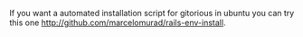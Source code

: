 If you want a automated installation script for gitorious in ubuntu you can try this one http://github.com/marcelomurad/rails-env-install.
